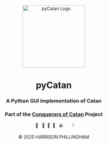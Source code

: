 &nbsp;
<div align="center">

<img src="assets/icon/rounded.png" alt="pyCatan Logo" width="200"/>

# pyCatan

### A Python GUI Implementation of Catan
### Part of the <a href="https://gitea.phillingham.com/Harrison/Conquerors-of-Catan">Conquerors of Catan</a> Project

&nbsp; 🌾 &nbsp; 🌲&nbsp; 🐑&nbsp; 🧱 &nbsp; 🪨  &nbsp; &nbsp; &nbsp; ❔

© 2025 HARRISON PHILLINGHAM

</div>
